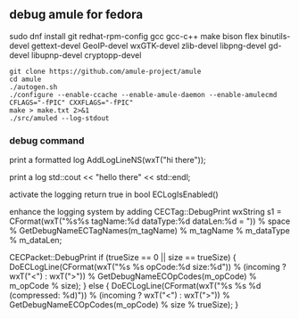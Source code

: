 ## debug amule for fedora


sudo dnf install git redhat-rpm-config gcc gcc-c++ make bison flex binutils-devel gettext-devel GeoIP-devel wxGTK-devel zlib-devel libpng-devel gd-devel libupnp-devel cryptopp-devel

```
git clone https://github.com/amule-project/amule
cd amule
./autogen.sh
./configure --enable-ccache --enable-amule-daemon --enable-amulecmd CFLAGS="-fPIC" CXXFLAGS="-fPIC"
make > make.txt 2>&1
./src/amuled --log-stdout
```

### debug command

print a formatted log
AddLogLineNS(wxT("hi there"));

print a log
std::cout << "hello there" << std::endl;

activate the logging
return true in bool ECLogIsEnabled()

enhance the logging system by adding
CECTag::DebugPrint
    wxString s1 = CFormat(wxT("%s%s tagName:%d dataType:%d dataLen:%d = ")) % space % GetDebugNameECTagNames(m_tagName) % m_tagName % m_dataType % m_dataLen;

CECPacket::DebugPrint
    if (trueSize == 0 || size == trueSize) {
      DoECLogLine(CFormat(wxT("%s %s opCode:%d size:%d")) % (incoming ? wxT("<") : wxT(">"))
        % GetDebugNameECOpCodes(m_opCode) % m_opCode % size);
    } else {
      DoECLogLine(CFormat(wxT("%s %s %d (compressed: %d)")) % (incoming ? wxT("<") : wxT(">"))
        % GetDebugNameECOpCodes(m_opCode) % size % trueSize);
    }
